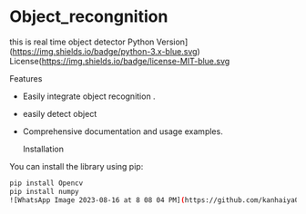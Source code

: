 # Object_recongnition
this is real time object detector
Python Version](https://img.shields.io/badge/python-3.x-blue.svg)
License(https://img.shields.io/badge/license-MIT-blue.svg

Features

- Easily integrate object recognition .
- easily detect object
- Comprehensive documentation and usage examples.

  Installation

You can install the library using pip:

```bash
pip install Opencv
pip install numpy
![WhatsApp Image 2023-08-16 at 8 08 04 PM](https://github.com/kanhaiya062/Object_recongnition/assets/110100023/2b5b8414-c8d4-4065-8f53-f6cb2f210633)



